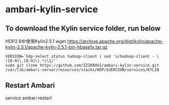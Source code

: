 ambari-kylin-service
===

## To download the Kylin service folder, run below    

HDP2.6中使用Kylin2.5.1
wget https://archive.apache.org/dist/kylin/apache-kylin-2.5.1/apache-kylin-2.5.1-bin-hbase1x.tar.gz

```
VERSION=`hdp-select status hadoop-client | sed 's/hadoop-client - \([0-9]\.[0-9]\).*/\1/'`
sudo git clone https://github.com/ZZZKROSS/ambari-kylin-service.git
/var/lib/ambari-server/resources/stacks/HDP/$VERSION/services/KYLIN
```
## Restart Ambari
service ambari restart


